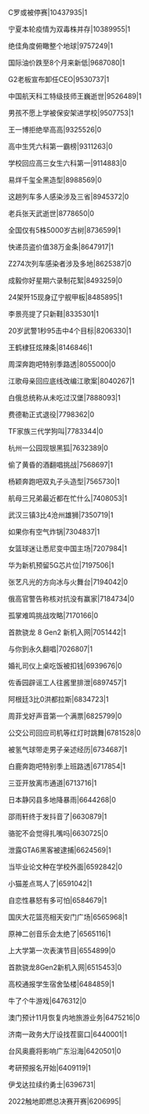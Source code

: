 C罗或被停赛|10437935|1

宁夏本轮疫情为双毒株并存|10389955|1

绝佳角度俯瞰整个地球|9757249|1

国际油价跌至8个月来新低|9687080|1

G2老板宣布卸任CEO|9530737|1

中国航天科工特级技师王巍逝世|9526489|1

男孩不愿上学被保安架进学校|9507753|1

王一博拒绝举高高|9325526|0

高中生凭六科第一霸榜|9311263|0

学校回应高三女生六科第一|9114883|0

易烊千玺全黑造型|8988569|0

这趟列车多人感染涉及三省|8945372|0

老兵张天武逝世|8778650|0

全国仅有5株5000岁古树|8736599|1

快递员盗价值38万金条|8647917|1

Z274次列车感染者涉及多地|8625387|0

成毅你好星期六录制花絮|8493259|0

24架歼15现身辽宁舰甲板|8485895|1

李景亮提了只新鞋|8335301|1

20岁武警1秒95击中4个目标|8206330|1

王鹤棣狂炫辣条|8146846|1

周深奔跑吧特别季路透|8055000|0

江歌母亲回应底线改编江歌案|8040267|1

白俄总统称从未吃过汉堡|7888093|1

费德勒正式退役|7798362|0

TF家族三代学狗叫|7783344|0

杭州一公园现银黑狐|7632389|0

偷了黄昏的酒翻唱挑战|7568697|1

杨颖奔跑吧双丸子头造型|7565730|1

航母三兄弟最近都在忙什么|7408053|1

武汉三镇3比4沧州雄狮|7350719|1

如果你有空气炸锅|7304837|1

女篮球迷让悉尼变中国主场|7207984|1

华为新机预留5G芯片位|7197506|1

张艺凡光的方向冰与火舞台|7194042|0

俄高官警告称核对抗没有赢家|7184734|0

孤掌难鸣挑战攻略|7170166|0

首款骁龙 8 Gen2 新机入网|7051442|1

与你到永久翻唱|7026807|1

婚礼司仪上桌吃饭被扣钱|6939676|0

佐香园辟谣工人往酱里排泄|6897457|1

阿根廷3比0洪都拉斯|6834723|1

周菲戈好声音第一个满票|6825799|0

公交公司回应司机等红灯时跳舞|6781528|0

被氢气球带走男子亲述经历|6734687|1

白鹿奔跑吧特别季上班路透|6717854|1

三亚开放离市通道|6713716|1

日本静冈县多地降暴雨|6644268|0

邵雨轩终于发抖音了|6630879|1

骆驼不会觉得扎嘴吗|6630725|0

泄露GTA6黑客被逮捕|6624569|1

当毕业论文种在学校外面|6592842|0

小猫差点骂人了|6591042|1

自恋性暴怒有多可怕|6584679|1

国庆大花篮亮相天安门广场|6565968|1

原神二创音乐会太绝了|6565116|1

上大学第一次表演节目|6554899|0

首款骁龙8Gen2新机入网|6515453|0

高校通报学生宿舍坠楼|6484859|1

牛了个牛游戏|6476312|0

澳门预计11月恢复内地旅游业务|6475216|0

济南一政务大厅设找茬窗口|6440001|1

台风奥鹿将影响广东沿海|6420501|0

考研预报名开始|6409119|1

伊戈达拉续约勇士|6396731|

2022触地即燃总决赛开赛|6206995|

